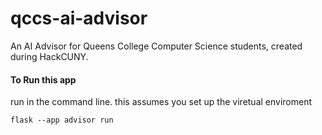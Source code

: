 # qccs-ai-advisor

An AI Advisor for Queens College Computer Science students, created during HackCUNY.

#### To Run this app

run in the command line. this assumes you set up the viretual enviroment

```
flask --app advisor run
```
